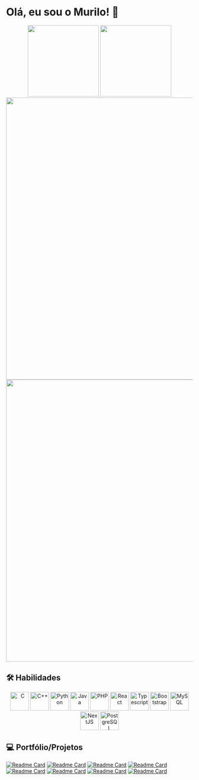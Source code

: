 # Olá, eu sou o Murilo! 👋

<div align="center">
    <img height="192em" src="https://github-readme-stats.vercel.app/api?username=LiloMarino&theme=dark&show_icons=true&show=reviews&hide_border=true&count_private=true" />
    <img height="192em" src="https://github-readme-stats.vercel.app/api/top-langs/?username=LiloMarino&theme=dark&show_icons=true&hide_border=true&layout=compact&langs_count=6" />
    <img width="762em" src="https://github-readme-streak-stats.herokuapp.com/?user=LiloMarino&theme=dark" />
    <img width="762em" src="https://github-readme-stats.vercel.app/api/wakatime?username=LiloMarino&layout=compact&theme=dark" />
</div>

## 🛠 Habilidades

<p align="center">
    <img alt="C" height="50" width="50" src="https://cdn.jsdelivr.net/gh/devicons/devicon@latest/icons/c/c-original.svg"  />
    <img alt="C++" height="50" width="50" src="https://cdn.jsdelivr.net/gh/devicons/devicon@latest/icons/cplusplus/cplusplus-original.svg" />
    <img alt="Python" height="50" width="50" src="https://cdn.jsdelivr.net/gh/devicons/devicon/icons/python/python-original.svg" />
    <img alt="Java" height="50" width="50" src="https://cdn.jsdelivr.net/gh/devicons/devicon@latest/icons/java/java-original.svg" />
    <img alt="PHP" height="50" width="50" src="https://cdn.jsdelivr.net/gh/devicons/devicon/icons/php/php-original.svg" />
    <img alt="React" height="50" width="50" src="https://cdn.jsdelivr.net/gh/devicons/devicon@latest/icons/react/react-original.svg" />
    <img alt="Typescript" height="50" width="50" src="https://cdn.jsdelivr.net/gh/devicons/devicon@latest/icons/typescript/typescript-original.svg" />
    <img alt="Bootstrap" height="50" width="50" src="https://cdn.jsdelivr.net/gh/devicons/devicon@latest/icons/bootstrap/bootstrap-original.svg" />
    <img alt="MySQL" height="50" width="50" src="https://cdn.jsdelivr.net/gh/devicons/devicon/icons/mysql/mysql-original-wordmark.svg" />    
    <img alt="NextJS" height="50" width="50"src="https://cdn.jsdelivr.net/gh/devicons/devicon@latest/icons/nextjs/nextjs-original.svg" />
    <img alt="PostgreSQL" height="50" width="50 src="https://cdn.jsdelivr.net/gh/devicons/devicon@latest/icons/postgresql/postgresql-original.svg" />
</p>

## 💻 Portfólio/Projetos

[![Readme Card](https://github-readme-stats.vercel.app/api/pin/?username=LiloMarino&repo=SimuladorFinanceiro)](https://github.com/LiloMarino/SimuladorFinanceiro)
[![Readme Card](https://github-readme-stats.vercel.app/api/pin/?username=LiloMarino&repo=Quiz-RPG)](https://github.com/LiloMarino/Quiz-RPG)
[![Readme Card](https://github-readme-stats.vercel.app/api/pin/?username=LiloMarino&repo=todo-list)](https://github.com/LiloMarino/todo-list)
[![Readme Card](https://github-readme-stats.vercel.app/api/pin/?username=LiloMarino&repo=ControleFinanceiro)](https://github.com/LiloMarino/ControleFinanceiro)
[![Readme Card](https://github-readme-stats.vercel.app/api/pin/?username=LiloMarino&repo=Learning-Cheat-Sheets)](https://github.com/LiloMarino/Learning-Cheat-Sheets)
[![Readme Card](https://github-readme-stats.vercel.app/api/pin/?username=LiloMarino&repo=Leitura-de-Carteirinha)](https://github.com/LiloMarino/Leitura-de-Carteirinha)
[![Readme Card](https://github-readme-stats.vercel.app/api/pin/?username=LiloMarino&repo=Fazenda-ED)](https://github.com/LiloMarino/Fazenda-ED)
[![Readme Card](https://github-readme-stats.vercel.app/api/pin/?username=sb-uel&repo=ProjetoFliperama)](https://github.com/sb-uel/ProjetoFliperama)
